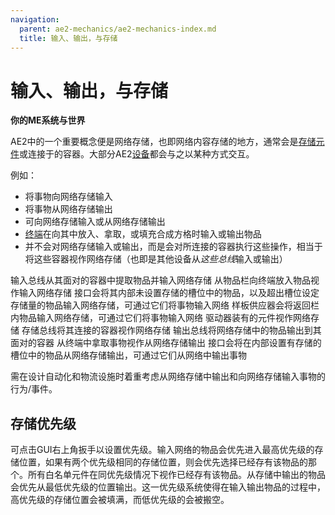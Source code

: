 ```yaml
---
navigation:
  parent: ae2-mechanics/ae2-mechanics-index.md
  title: 输入、输出，与存储
---
```


# 输入、输出，与存储

**你的ME系统与世界**

AE2中的一个重要概念便是网络存储，也即网络内容存储的地方，通常会是[存储元件](../items-blocks-machines/storage_cells.md)或连接于<ItemLink id="storage_bus" />的容器。大部分AE2[设备](../ae2-mechanics/devices.md)都会与之以某种方式交互。

例如：

*   <ItemLink id="import_bus" />将事物向网络存储输入
*   <ItemLink id="export_bus" />将事物从网络存储输出
*   <ItemLink id="interface" />可向网络存储输入或从网络存储输出
*   [终端](../items-blocks-machines/terminals.md)在向其中放入、拿取，或填充合成方格时输入或输出物品
*   <ItemLink id="storage_bus" />并不会对网络存储输入或输出，而是会对所连接的容器执行这些操作，相当于将这些容器视作网络存储（也即是其他设备从*这些总线*输入或输出）

<GameScene zoom="4" interactive={true}>
  <ImportStructure src="../assets/assemblies/import_export_storage.snbt" />

  <BoxAnnotation color="#dddddd" min="8 1 1" max="9 1.3 2">
        输入总线从其面对的容器中提取物品并输入网络存储
  </BoxAnnotation>

  <BoxAnnotation color="#dddddd" min="8 2 1" max="9 3 1.3">
        从物品栏向终端放入物品视作输入网络存储
  </BoxAnnotation>

  <BoxAnnotation color="#dddddd" min="7 0 1" max="8 1 2">
        接口会将其内部未设置存储的槽位中的物品，以及超出槽位设定存储量的物品输入网络存储，可通过它们将事物输入网络
  </BoxAnnotation>

  <BoxAnnotation color="#dddddd" min="6 0 1" max="7 1 2">
        样板供应器会将返回栏内物品输入网络存储，可通过它们将事物输入网络
  </BoxAnnotation>

  <BoxAnnotation color="#dddddd" min="4 1 1" max="5 2 2">
        驱动器装有的元件视作网络存储
  </BoxAnnotation>

  <BoxAnnotation color="#dddddd" min="3 1 1" max="4 1.3 2">
        存储总线将其连接的容器视作网络存储
  </BoxAnnotation>

  <BoxAnnotation color="#dddddd" min="1 1 1" max="2 1.3 2">
        输出总线将网络存储中的物品输出到其面对的容器
  </BoxAnnotation>

  <BoxAnnotation color="#dddddd" min="1 2 1" max="2 3 1.3">
        从终端中拿取事物视作从网络存储输出
  </BoxAnnotation>

  <BoxAnnotation color="#dddddd" min="0 1 1" max="1 2 2">
        接口会将在内部设置有存储的槽位中的物品从网络存储输出，可通过它们从网络中输出事物
  </BoxAnnotation>

  <IsometricCamera yaw="195" pitch="30" />
</GameScene>

需在设计自动化和物流设施时着重考虑从网络存储中输出和向网络存储输入事物的行为/事件。

## 存储优先级

可点击GUI右上角扳手以设置优先级。输入网络的物品会优先进入最高优先级的存储位置，如果有两个优先级相同的存储位置，则会优先选择已经存有该物品的那个。所有白名单元件在同优先级情况下视作已经存有该物品。从存储中输出的物品会优先从最低优先级的位置输出。这一优先级系统使得在输入输出物品的过程中，高优先级的存储位置会被填满，而低优先级的会被搬空。